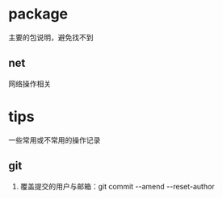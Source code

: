 # package
主要的包说明，避免找不到
## net
网络操作相关

# tips
一些常用或不常用的操作记录

## git
1. 覆盖提交的用户与邮箱：git commit --amend --reset-author 
